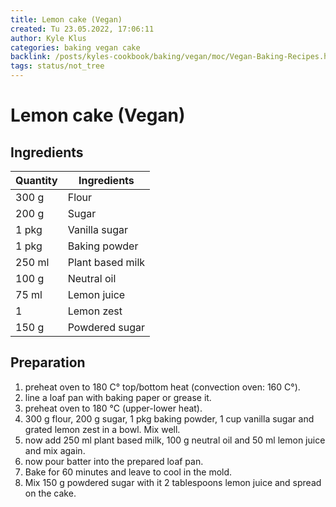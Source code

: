 ```yaml
---
title: Lemon cake (Vegan)
created: Tu 23.05.2022, 17:06:11
author: Kyle Klus
categories: baking vegan cake
backlink: /posts/kyles-cookbook/baking/vegan/moc/Vegan-Baking-Recipes.html
tags: status/not_tree
---
```


# Lemon cake (Vegan)

## Ingredients

| Quantity | Ingredients |
| ---------------- | ---------------- |
| 300 g | Flour |
| 200 g | Sugar |
| 1 pkg | Vanilla sugar |
| 1 pkg | Baking powder |
| 250 ml | Plant based milk |
| 100 g | Neutral oil |
| 75 ml | Lemon juice |
| 1 | Lemon zest |
| 150 g | Powdered sugar |

## Preparation

1. preheat oven to 180 C° top/bottom heat (convection oven: 160 C°).
2. line a loaf pan with baking paper or grease it.
3. preheat oven to 180 °C (upper-lower heat).
4. 300 g flour, 200 g sugar, 1 pkg baking powder, 1 cup vanilla sugar and grated lemon zest in a bowl. Mix well.
5. now add 250 ml plant based milk, 100 g neutral oil and 50 ml lemon juice and mix again.
6. now pour batter into the prepared loaf pan.
7. Bake for 60 minutes and leave to cool in the mold.
8. Mix 150 g powdered sugar with it 2 tablespoons lemon juice and spread on the cake.
